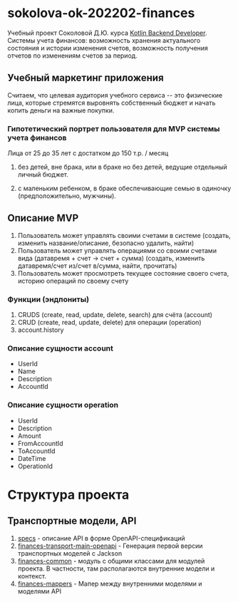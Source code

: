 # sokolova-ok-202202-finances

Учебный проект Соколовой Д.Ю. курса [Kotlin Backend Developer](https://otus.ru/lessons/kotlin/?int_source=courses_catalog&int_term=programming).
Системы учета финансов:
возможность хранения актуального состояния и истории изменения счетов, возможность получения отчетов по изменениям счетов за период.



## Учебный маркетинг приложения

Считаем, что целевая аудитория учебного сервиса -- это физические лица, которые стремятся выровнять собственный бюджет и начать копить деньги на важные покупки.

### Гипотетический портрет пользователя для MVP системы учета финансов

Лица от 25 до 35 лет с достатком до 150 т.р. / месяц

1. без детей, вне брака, или в браке но без детей, ведущие отдельный личный бюджет.

2. с маленьким ребенком, в браке обеспечивающие семью в одиночку (предположительно, мужчины). 

## Описание MVP

1. Пользователь может управлять своими счетами в системе (создать, изменить название/описание, безопасно удалить, найти)
2. Пользователь может управлять операциями со своими счетами вида (датавремя + счет -> счет + сумма) (создать, изменить датавремя/счет из/счет в/сумма, найти, прочитать)
3. Пользователь может просмотреть текущее состояние своего счета, историю операций по своему счету

### Функции (эндпониты)

1. CRUDS (create, read, update, delete, search) для счёта (account)
2. CRUD (create, read, update, delete) для операции (operation)
3. account.history

### Описание сущности account
* UserId
* Name
* Description
* AccountId

### Описание сущности operation
* UserId
* Description
* Amount
* FromAccountId
* ToAccountId
* DateTime
* OperationId


# Структура проекта

## Транспортные модели, API

1. [specs](specs) - описание API в форме OpenAPI-спецификаций
2. [finances-transport-main-openapi](finances-transport-main-openapi) - Генерация первой версии транспортных моделей с
   Jackson
3. [finances-common](finances-common) - модуль с общими классами для модулей проекта. В частности,
   там располагаются внутренние модели и контекст.
4. [finances-mappers](finances-mappers) - Мапер между внутренними моделями и моделями API